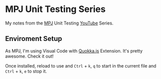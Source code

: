 # MPJ Unit Testing Series

My notes from the [MPJ](https://github.com/mpj) Unit Testing [YouTube](https://www.youtube.com/watch?v=Eu35xM76kKY&list=PL0zVEGEvSaeF_zoW9o66wa_UCNE3a7BEr) Series.

## Enviroment Setup

As MPJ, I'm using Visual Code with [Quokka.js](https://marketplace.visualstudio.com/items?itemName=WallabyJs.quokka-vscode) Extension. It's pretty awesome. Check it out!

Once installed, reload to use and ```Ctrl``` + ```k```, ```q``` to start in the current file and ```Ctrl``` + ```k```, ```e``` to stop it.

